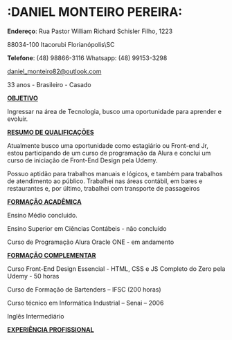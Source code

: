 # :**DANIEL MONTEIRO PEREIRA**:

**Endereço**: Rua Pastor William Richard Schisler Filho, 1223

88034-100 Itacorubi Florianópolis\SC

**Telefone**: (48) 98866-3116 Whatsapp: (48) 99153-3298

daniel_monteiro82@outlook.com

33 anos - Brasileiro - Casado



**<u>OBJETIVO</u>**

Ingressar na área de Tecnologia, busco uma oportunidade para aprender e evoluir.



**<u>RESUMO DE QUALIFICAÇÕES</u>**

Atualmente busco uma oportunidade como estagiário ou Front-end Jr, estou participando de um curso de programação da Alura e conclui um curso de iniciação de Front-End Design pela Udemy.

Possuo aptidão para trabalhos manuais e lógicos, e também para trabalhos de atendimento ao público. Trabalhei nas áreas contábil, em bares e restaurantes e, por último, trabalhei com transporte de passageiros



**<u>FORMAÇÃO ACADÊMICA</u>**

Ensino Médio concluido.

Ensino Superior em Ciências Contábeis - não concluído

Curso de Programação Alura Oracle ONE - em andamento



**<u>FORMAÇÃO COMPLEMENTAR</u>**

Curso Front-End Design Essencial - HTML, CSS e JS Completo do Zero pela Udemy - 50 horas

Curso de Formação de Bartenders – IFSC (200 horas)

Curso técnico em Informática Industrial – Senai – 2006

Inglês Intermediário



**<u>EXPERIÊNCIA PROFISSIONAL</u>**

